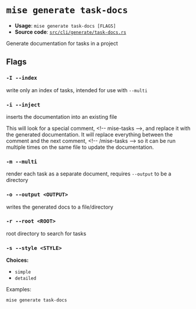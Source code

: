# `mise generate task-docs`

- **Usage**: `mise generate task-docs [FLAGS]`
- **Source code**: [`src/cli/generate/task-docs.rs`](https://github.com/jdx/mise/blob/main/src/cli/generate/task-docs.rs)

Generate documentation for tasks in a project

## Flags

### `-I --index`

write only an index of tasks, intended for use with `--multi`

### `-i --inject`

inserts the documentation into an existing file

This will look for a special comment, &lt;!-- mise-tasks -->, and replace it with the generated documentation.
It will replace everything between the comment and the next comment, &lt;!-- /mise-tasks --> so it can be
run multiple times on the same file to update the documentation.

### `-m --multi`

render each task as a separate document, requires `--output` to be a directory

### `-o --output <OUTPUT>`

writes the generated docs to a file/directory

### `-r --root <ROOT>`

root directory to search for tasks

### `-s --style <STYLE>`

**Choices:**

- `simple`
- `detailed`

Examples:

```
mise generate task-docs
```
